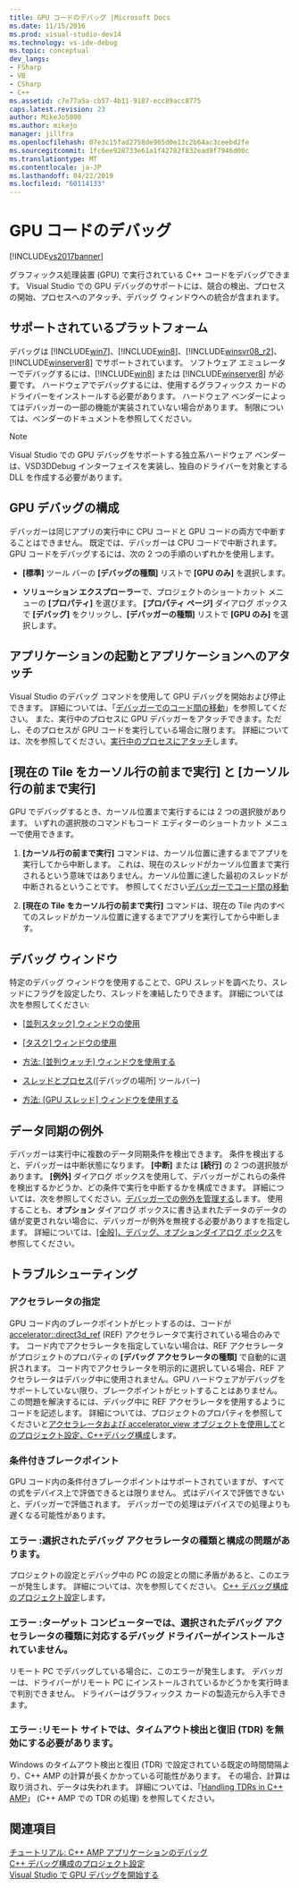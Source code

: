 ```yaml
---
title: GPU コードのデバッグ |Microsoft Docs
ms.date: 11/15/2016
ms.prod: visual-studio-dev14
ms.technology: vs-ide-debug
ms.topic: conceptual
dev_langs:
- FSharp
- VB
- CSharp
- C++
ms.assetid: c7e77a5a-cb57-4b11-9187-ecc89acc8775
caps.latest.revision: 23
author: MikeJo5000
ms.author: mikejo
manager: jillfra
ms.openlocfilehash: 07e3c15fad2758de965d0e13c2b64ac3ceebd2fe
ms.sourcegitcommit: 1fc6ee928733e61a1f42782f832ead9f7946d00c
ms.translationtype: MT
ms.contentlocale: ja-JP
ms.lasthandoff: 04/22/2019
ms.locfileid: "60114133"
---
```

# <a name="debugging-gpu-code"></a>GPU コードのデバッグ
[!INCLUDE[vs2017banner](../includes/vs2017banner.md)]

グラフィックス処理装置 (GPU) で実行されている C++ コードをデバッグできます。 Visual Studio での GPU デバッグのサポートには、競合の検出、プロセスの開始、プロセスへのアタッチ、デバッグ ウィンドウへの統合が含まれます。  
  
## <a name="supported-platforms"></a>サポートされているプラットフォーム  
 デバッグは [!INCLUDE[win7](../includes/win7-md.md)]、[!INCLUDE[win8](../includes/win8-md.md)]、[!INCLUDE[winsvr08_r2](../includes/winsvr08-r2-md.md)]、[!INCLUDE[winserver8](../includes/winserver8-md.md)] でサポートされています。 ソフトウェア エミュレーターでデバッグするには、[!INCLUDE[win8](../includes/win8-md.md)] または [!INCLUDE[winserver8](../includes/winserver8-md.md)] が必要です。 ハードウェアでデバッグするには、使用するグラフィックス カードのドライバーをインストールする必要があります。 ハードウェア ベンダーによってはデバッガーの一部の機能が実装されていない場合があります。 制限については、ベンダーのドキュメントを参照してください。  
  
> [!NOTE]
>  Visual Studio での GPU デバッグをサポートする独立系ハードウェア ベンダーは、VSD3DDebug インターフェイスを実装し、独自のドライバーを対象とする DLL を作成する必要があります。  
  
## <a name="configuring-gpu-debugging"></a>GPU デバッグの構成  
 デバッガーは同じアプリの実行中に CPU コードと GPU コードの両方で中断することはできません。 既定では、デバッガーは CPU コードで中断されます。 GPU コードをデバッグするには、次の 2 つの手順のいずれかを使用します。  
  
- **[標準]** ツール バーの **[デバッグの種類]** リストで **[GPU のみ]** を選択します。  
  
- **ソリューション エクスプローラー**で、プロジェクトのショートカット メニューの **[プロパティ]** を選びます。 **[プロパティ ページ]** ダイアログ ボックスで **[デバッグ]** をクリックし、**[デバッガーの種類]** リストで **[GPU のみ]** を選択します。  
  
## <a name="launching-and-attaching-to-applications"></a>アプリケーションの起動とアプリケーションへのアタッチ  
 Visual Studio のデバッグ コマンドを使用して GPU デバッグを開始および停止できます。 詳細については、「[デバッガーでのコード間の移動](../debugger/navigating-through-code-with-the-debugger.md)」を参照してください。 また、実行中のプロセスに GPU デバッガーをアタッチできます。ただし、そのプロセスが GPU コードを実行している場合に限ります。 詳細については、次を参照してください。[実行中のプロセスにアタッチ](../debugger/attach-to-running-processes-with-the-visual-studio-debugger.md)します。  
  
## <a name="run-current-tile-to-cursor-and-run-to-cursor"></a>[現在の Tile をカーソル行の前まで実行] と [カーソル行の前まで実行]  
 GPU でデバッグするとき、カーソル位置まで実行するには 2 つの選択肢があります。 いずれの選択肢のコマンドもコード エディターのショートカット メニューで使用できます。  
  
1. **[カーソル行の前まで実行]** コマンドは、カーソル位置に達するまでアプリを実行してから中断します。 これは、現在のスレッドがカーソル位置まで実行されるという意味ではありません。カーソル位置に達した最初のスレッドが中断されるということです。 参照してください[デバッガーでコード間の移動](../debugger/navigating-through-code-with-the-debugger.md)  
  
2. **[現在の Tile をカーソル行の前まで実行]** コマンドは、現在の Tile 内のすべてのスレッドがカーソル位置に達するまでアプリを実行してから中断します。  
  
## <a name="debugging-windows"></a>デバッグ ウィンドウ  
 特定のデバッグ ウィンドウを使用することで、GPU スレッドを調べたり、スレッドにフラグを設定したり、スレッドを凍結したりできます。 詳細については次を参照してください:  
  
- [[並列スタック] ウィンドウの使用](../debugger/using-the-parallel-stacks-window.md)  
  
- [[タスク] ウィンドウの使用](../debugger/using-the-tasks-window.md)  
  
- [方法: [並列ウォッチ] ウィンドウを使用する](../debugger/how-to-use-the-parallel-watch-window.md)  
  
- [スレッドとプロセス](../debugger/debug-threads-and-processes.md)([デバッグの場所] ツールバー)  
  
- [方法: [GPU スレッド] ウィンドウを使用する](../debugger/how-to-use-the-gpu-threads-window.md)  
  
## <a name="data-synchronization-exceptions"></a>データ同期の例外  
 デバッガーは実行中に複数のデータ同期条件を検出できます。 条件を検出すると、デバッガーは中断状態になります。 **[中断]** または **[続行]** の 2 つの選択肢があります。 **[例外]** ダイアログ ボックスを使用して、デバッガーがこれらの条件を検出するかどうか、どの条件で実行を中断するかを構成できます。 詳細については、次を参照してください。[デバッガーでの例外を管理する](../debugger/managing-exceptions-with-the-debugger.md)します。 使用することも、**オプション** ダイアログ ボックスに書き込まれたデータのデータの値が変更されない場合に、デバッガーが例外を無視する必要がありますを指定します。 詳細については、[[全般]、デバッグ、オプションダイアログ ボックス](../debugger/general-debugging-options-dialog-box.md)を参照してください。  
  
## <a name="troubleshooting"></a>トラブルシューティング  
  
### <a name="specifying-an-accelerator"></a>アクセラレータの指定  
 GPU コード内のブレークポイントがヒットするのは、コードが [accelerator::direct3d_ref](http://msdn.microsoft.com/library/a514b1a7-3b3f-4011-be6c-f7b0d9a42663) (REF) アクセラレータで実行されている場合のみです。 コード内でアクセラレータを指定していない場合は、REF アクセラレータがプロジェクトのプロパティの **[デバッグ アクセラレータの種類]** で自動的に選択されます。 コード内でアクセラレータを明示的に選択している場合、REF アクセラレータはデバッグ中に使用されません。GPU ハードウェアがデバッグをサポートしていない限り、ブレークポイントがヒットすることはありません。 この問題を解決するには、デバッグ中に REF アクセラレータを使用するようにコードを記述します。 詳細については、プロジェクトのプロパティを参照してくださいと[アクセラレータおよび accelerator_view オブジェクトを使用して](http://msdn.microsoft.com/library/18f0dc66-8236-4420-9f46-1a14f2c3fba1)と[のプロジェクト設定、C++デバッグ構成](../debugger/project-settings-for-a-cpp-debug-configuration.md)します。  
  
### <a name="conditional-breakpoints"></a>条件付きブレークポイント  
 GPU コード内の条件付きブレークポイントはサポートされていますが、すべての式をデバイス上で評価できるとは限りません。 式はデバイスで評価できないと、デバッガーで評価されます。 デバッガーでの処理はデバイスでの処理よりも遅くなる可能性があります。  
  
### <a name="error-there-is-a-configuration-issue-with-the-selected-debugging-accelerator-type"></a>エラー :選択されたデバッグ アクセラレータの種類と構成の問題があります。  
 プロジェクトの設定とデバッグ中の PC の設定との間に矛盾があると、このエラーが発生します。 詳細については、次を参照してください。 [C++ デバッグ構成のプロジェクト設定](../debugger/project-settings-for-a-cpp-debug-configuration.md)します。  
  
### <a name="error-the-debug-driver-for-the-selected-debugging-accelerator-type-is-not-installed-on-the-target-machine"></a>エラー :ターゲット コンピューターでは、選択されたデバッグ アクセラレータの種類に対応するデバッグ ドライバーがインストールされていません。  
 リモート PC でデバッグしている場合に、このエラーが発生します。 デバッガーは、ドライバーがリモート PC にインストールされているかどうかを実行時まで判別できません。 ドライバーはグラフィックス カードの製造元から入手できます。  
  
### <a name="error-timeout-detection-and-recovery-tdr-must-be-disabled-at-the-remote-site"></a>エラー :リモート サイトでは、タイムアウト検出と復旧 (TDR) を無効にする必要があります。  
 Windows のタイムアウト検出と復旧 (TDR) で設定されている既定の時間間隔より、C++ AMP の計算が長くかかっている可能性があります。 その場合、計算は取り消され、データは失われます。 詳細については、「[Handling TDRs in C++ AMP](http://go.microsoft.com/fwlink/p/?LinkId=249154)」 (C++ AMP での TDR の処理) を参照してください。  
  
## <a name="see-also"></a>関連項目  
 [チュートリアル: C++ AMP アプリケーションのデバッグ](http://msdn.microsoft.com/library/40e92ecc-f6ba-411c-960c-b3047b854fb5)   
 [C++ デバッグ構成のプロジェクト設定](../debugger/project-settings-for-a-cpp-debug-configuration.md)   
 [Visual Studio で GPU デバッグを開始する](http://go.microsoft.com/fwlink/p/?LinkId=255381)
